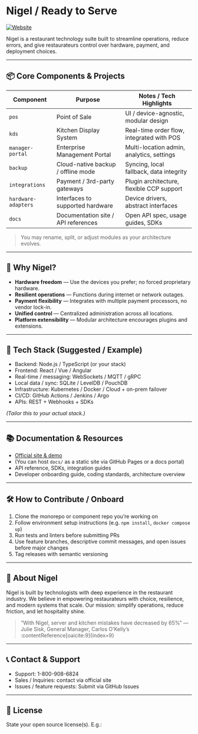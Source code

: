 # Nigel / Ready to Serve

[![Website](https://img.shields.io/website?url=https://nigel.com)](https://nigel.com)

Nigel is a restaurant technology suite built to streamline operations, reduce errors, and give restaurateurs control over hardware, payment, and deployment choices.

---

## 📦 Core Components & Projects

| Component | Purpose | Notes / Tech Highlights |
|----------|---------|---------------------------|
| `pos` | Point of Sale | UI / device-agnostic, modular design |
| `kds` | Kitchen Display System | Real-time order flow, integrated with POS |
| `manager-portal` | Enterprise Management Portal | Multi-location admin, analytics, settings |
| `backup` | Cloud-native backup / offline mode | Syncing, local fallback, data integrity |
| `integrations` | Payment / 3rd-party gateways | Plugin architecture, flexible CCP support |
| `hardware-adapters` | Interfaces to supported hardware | Device drivers, abstract interfaces |
| `docs` | Documentation site / API references | Open API spec, usage guides, SDKs |

> You may rename, split, or adjust modules as your architecture evolves.

---

## 🚀 Why Nigel?

- **Hardware freedom** — Use the devices you prefer; no forced proprietary hardware.  
- **Resilient operations** — Functions during internet or network outages.  
- **Payment flexibility** — Integrates with multiple payment processors, no vendor lock-in.  
- **Unified control** — Centralized administration across all locations.  
- **Platform extensibility** — Modular architecture encourages plugins and extensions.

---

## 🧱 Tech Stack (Suggested / Example)

- Backend: Node.js / TypeScript (or your stack)  
- Frontend: React / Vue / Angular  
- Real-time / messaging: WebSockets / MQTT / gRPC  
- Local data / sync: SQLite / LevelDB / PouchDB  
- Infrastructure: Kubernetes / Docker / Cloud + on-prem failover  
- CI/CD: GitHub Actions / Jenkins / Argo  
- APIs: REST + Webhooks + SDKs  

*(Tailor this to your actual stack.)*

---

## 📚 Documentation & Resources

- [Official site & demo](https://nigel.com)  
- (You can host `docs/` as a static site via GitHub Pages or a docs portal)  
- API reference, SDKs, integration guides  
- Developer onboarding guide, coding standards, architecture overview  

---

## 🛠 How to Contribute / Onboard

1. Clone the monorepo or component repo you’re working on  
2. Follow environment setup instructions (e.g. `npm install`, `docker compose up`)  
3. Run tests and linters before submitting PRs  
4. Use feature branches, descriptive commit messages, and open issues before major changes  
5. Tag releases with semantic versioning  

---

## 🏢 About Nigel

Nigel is built by technologists with deep experience in the restaurant industry. We believe in empowering restaurateurs with choice, resilience, and modern systems that scale. Our mission: simplify operations, reduce friction, and let hospitality shine.

> “With Nigel, server and kitchen mistakes have decreased by 65%” — Julie Sisk, General Manager, Carlos O’Kelly’s :contentReference[oaicite:9]{index=9}

---

## 📞 Contact & Support

- Support: 1-800-908-6824  
- Sales / Inquiries: contact via official site  
- Issues / feature requests: Submit via GitHub Issues  

---

## 📜 License

State your open source license(s). E.g.:

